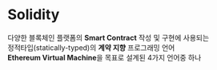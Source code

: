 
Solidity
===

다양한 블록체인 플랫폼의 **Smart Contract** 작성 및 구현에 사용되는<br>
정적타입(statically-typed)의 **계약 지향** 프로그래밍 언어<br>
**Ethereum Virtual Machine**을 목표로 설계된 4가지 언어중 하나